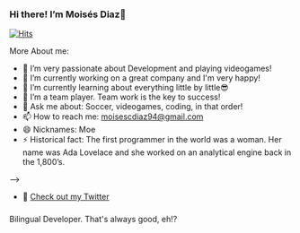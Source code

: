 ### Hi there! I’m Moisés Diaz👋

[![Hits](https://hits.seeyoufarm.com/api/count/incr/badge.svg?url=https%3A%2F%2Fgithub.com%2Fmoises-diaz&count_bg=%2379C83D&title_bg=%23555555&icon=&icon_color=%23E7E7E7&title=hits&edge_flat=false)](https://hits.seeyoufarm.com)

More About me:

- 🤩 I’m very passionate about Development and playing videogames!
- 🔭 I’m currently working on a great company and I'm very happy!
- 🌱 I’m currently learning about everything little by little😎
- 👯 I’m a team player. Team work is the key to success!
- 💬 Ask me about: Soccer, videogames, coding, in that order!
- 📫 How to reach me: moisescdiaz94@gmail.com
- 😄 Nicknames: Moe
- ⚡ Historical fact: The first programmer in the world was a woman. Her name was Ada Lovelace and she worked on an analytical engine back in the 1,800’s.

-->

- 🐣 [Check out my Twitter](https://twitter.com/Soytwiter0)

### 

Bilingual Developer. That's always good, eh!?
